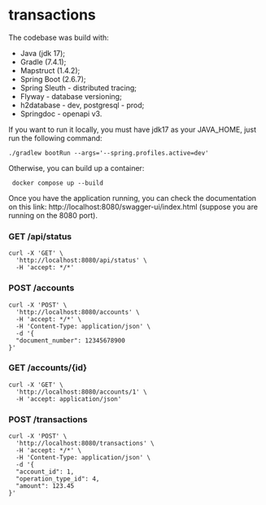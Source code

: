 # transactions

The codebase was build with:
- Java (jdk 17);
- Gradle (7.4.1);
- Mapstruct (1.4.2);
- Spring Boot (2.6.7);
- Spring Sleuth - distributed tracing;
- Flyway - database versioning;
- h2database - dev, postgresql - prod;
- Springdoc - openapi v3.

If you want to run it locally, you must have jdk17 as your JAVA_HOME, just run the following command:

```
./gradlew bootRun --args='--spring.profiles.active=dev'
```

Otherwise, you can build up a container:

```
 docker compose up --build
```

Once you have the application running, you can check the documentation on this link: http://localhost:8080/swagger-ui/index.html (suppose you are running on the 8080 port).

### GET /api/status

```
curl -X 'GET' \
  'http://localhost:8080/api/status' \
  -H 'accept: */*'
```

### POST /accounts

```
curl -X 'POST' \
  'http://localhost:8080/accounts' \
  -H 'accept: */*' \
  -H 'Content-Type: application/json' \
  -d '{
  "document_number": 12345678900
}'
```

### GET /accounts/{id}

```
curl -X 'GET' \
  'http://localhost:8080/accounts/1' \
  -H 'accept: application/json'
```

### POST /transactions

```
curl -X 'POST' \
  'http://localhost:8080/transactions' \
  -H 'accept: */*' \
  -H 'Content-Type: application/json' \
  -d '{
  "account_id": 1,
  "operation_type_id": 4,
  "amount": 123.45
}'
```
